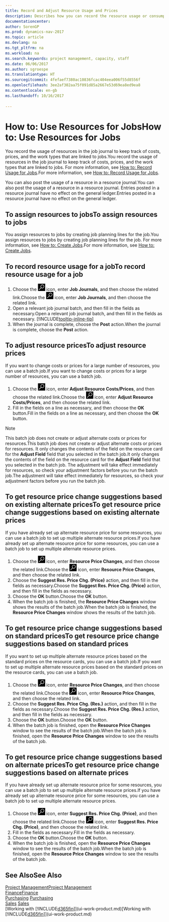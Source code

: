 ```yaml
---
title: Record and Adjust Resource Usage and Prices
description: Describes how you can record the resource usage or consumption associated with a job, to keep track and manage costs, prices, and work types.
documentationcenter: 
author: SorenGP
ms.prod: dynamics-nav-2017
ms.topic: article
ms.devlang: na
ms.tgt_pltfrm: na
ms.workload: na
ms.search.keywords: project management, capacity, staff
ms.date: 06/06/2017
ms.author: sgroespe
ms.translationtype: HT
ms.sourcegitcommit: 4fefaef7380ac10836fcac404eea006f55d8556f
ms.openlocfilehash: 3ee2af302aa75f091d85a2667e53d69ea8ed9ea8
ms.contentlocale: en-gb
ms.lasthandoff: 10/16/2017

---
```

# <a name="how-to-use-resources-for-jobs"></a><span data-ttu-id="72360-103">How to: Use Resources for Jobs</span><span class="sxs-lookup"><span data-stu-id="72360-103">How to: Use Resources for Jobs</span></span>
<span data-ttu-id="72360-104">You record the usage of resources in the job journal to keep track of costs, prices, and the work types that are linked to jobs.</span><span class="sxs-lookup"><span data-stu-id="72360-104">You record the usage of resources in the job journal to keep track of costs, prices, and the work types that are linked to jobs.</span></span> <span data-ttu-id="72360-105">For more information, see [How to: Record Usage for Jobs](projects-how-record-job-usage.md).</span><span class="sxs-lookup"><span data-stu-id="72360-105">For more information, see [How to: Record Usage for Jobs](projects-how-record-job-usage.md).</span></span>

<span data-ttu-id="72360-106">You can also post the usage of a resource in a resource journal.</span><span class="sxs-lookup"><span data-stu-id="72360-106">You can also post the usage of a resource in a resource journal.</span></span> <span data-ttu-id="72360-107">Entries posted in a resource journal have no effect on the general ledger.</span><span class="sxs-lookup"><span data-stu-id="72360-107">Entries posted in a resource journal have no effect on the general ledger.</span></span>

## <a name="to-assign-resources-to-jobs"></a><span data-ttu-id="72360-108">To assign resources to jobs</span><span class="sxs-lookup"><span data-stu-id="72360-108">To assign resources to jobs</span></span>
<span data-ttu-id="72360-109">You assign resources to jobs by creating job planning lines for the job.</span><span class="sxs-lookup"><span data-stu-id="72360-109">You assign resources to jobs by creating job planning lines for the job.</span></span> <span data-ttu-id="72360-110">For more information, see [How to: Create Jobs](projects-how-create-jobs.md).</span><span class="sxs-lookup"><span data-stu-id="72360-110">For more information, see [How to: Create Jobs](projects-how-create-jobs.md).</span></span>

## <a name="to-record-resource-usage-for-a-job"></a><span data-ttu-id="72360-111">To record resource usage for a job</span><span class="sxs-lookup"><span data-stu-id="72360-111">To record resource usage for a job</span></span>
1. <span data-ttu-id="72360-112">Choose the ![Search for Page or Report](media/ui-search/search_small.png "Search for Page or Report icon") icon, enter **Job Journals**, and then choose the related link.</span><span class="sxs-lookup"><span data-stu-id="72360-112">Choose the ![Search for Page or Report](media/ui-search/search_small.png "Search for Page or Report icon") icon, enter **Job Journals**, and then choose the related link.</span></span>
2. <span data-ttu-id="72360-113">Open a relevant job journal batch, and then fill in the fields as necessary.</span><span class="sxs-lookup"><span data-stu-id="72360-113">Open a relevant job journal batch, and then fill in the fields as necessary.</span></span> [!INCLUDE[tooltip-inline-tip](includes/tooltip-inline-tip_md.md)]
3. <span data-ttu-id="72360-114">When the journal is complete, choose the **Post** action.</span><span class="sxs-lookup"><span data-stu-id="72360-114">When the journal is complete, choose the **Post** action.</span></span>

## <a name="to-adjust-resource-prices"></a><span data-ttu-id="72360-115">To adjust resource prices</span><span class="sxs-lookup"><span data-stu-id="72360-115">To adjust resource prices</span></span>
<span data-ttu-id="72360-116">If you want to change costs or prices for a large number of resources, you can use a batch job.</span><span class="sxs-lookup"><span data-stu-id="72360-116">If you want to change costs or prices for a large number of resources, you can use a batch job.</span></span>  

1. <span data-ttu-id="72360-117">Choose the ![Search for Page or Report](media/ui-search/search_small.png "Search for Page or Report icon") icon, enter **Adjust Resource Costs/Prices**, and then choose the related link.</span><span class="sxs-lookup"><span data-stu-id="72360-117">Choose the ![Search for Page or Report](media/ui-search/search_small.png "Search for Page or Report icon") icon, enter **Adjust Resource Costs/Prices**, and then choose the related link.</span></span>
2. <span data-ttu-id="72360-118">Fill in the fields on a line as necessary, and then choose the **OK** button.</span><span class="sxs-lookup"><span data-stu-id="72360-118">Fill in the fields on a line as necessary, and then choose the **OK** button.</span></span>

> [!NOTE]  
>   <span data-ttu-id="72360-119">This batch job does not create or adjust alternate costs or prices for resources.</span><span class="sxs-lookup"><span data-stu-id="72360-119">This batch job does not create or adjust alternate costs or prices for resources.</span></span> <span data-ttu-id="72360-120">It only changes the contents of the field on the resource card for the **Adjust Field** field that you selected in the batch job.</span><span class="sxs-lookup"><span data-stu-id="72360-120">It only changes the contents of the field on the resource card for the **Adjust Field** field that you selected in the batch job.</span></span> <span data-ttu-id="72360-121">The adjustment will take effect immediately for resources, so check your adjustment factors before you run the batch job.</span><span class="sxs-lookup"><span data-stu-id="72360-121">The adjustment will take effect immediately for resources, so check your adjustment factors before you run the batch job.</span></span>

## <a name="to-get-resource-price-change-suggestions-based-on-existing-alternate-prices"></a><span data-ttu-id="72360-122">To get resource price change suggestions based on existing alternate prices</span><span class="sxs-lookup"><span data-stu-id="72360-122">To get resource price change suggestions based on existing alternate prices</span></span>
<span data-ttu-id="72360-123">If you have already set up alternate resource price for some resources, you can use a batch job to set up multiple alternate resource prices.</span><span class="sxs-lookup"><span data-stu-id="72360-123">If you have already set up alternate resource price for some resources, you can use a batch job to set up multiple alternate resource prices.</span></span>

1. <span data-ttu-id="72360-124">Choose the ![Search for Page or Report](media/ui-search/search_small.png "Search for Page or Report icon") icon, enter **Resource Price Changes**, and then choose the related link.</span><span class="sxs-lookup"><span data-stu-id="72360-124">Choose the ![Search for Page or Report](media/ui-search/search_small.png "Search for Page or Report icon") icon, enter **Resource Price Changes**, and then choose the related link.</span></span>
2. <span data-ttu-id="72360-125">Choose the **Suggest Res. Price Chg. (Price)** action, and then fill in the fields as necessary.</span><span class="sxs-lookup"><span data-stu-id="72360-125">Choose the **Suggest Res. Price Chg. (Price)** action, and then fill in the fields as necessary.</span></span>
3. <span data-ttu-id="72360-126">Choose the **OK** button.</span><span class="sxs-lookup"><span data-stu-id="72360-126">Choose the **OK** button.</span></span>  
4. <span data-ttu-id="72360-127">When the batch job is finished, the **Resource Price Changes** window shows the results of the batch job.</span><span class="sxs-lookup"><span data-stu-id="72360-127">When the batch job is finished, the **Resource Price Changes** window shows the results of the batch job.</span></span>

## <a name="to-get-resource-price-change-suggestions-based-on-standard-prices"></a><span data-ttu-id="72360-128">To get resource price change suggestions based on standard prices</span><span class="sxs-lookup"><span data-stu-id="72360-128">To get resource price change suggestions based on standard prices</span></span>
<span data-ttu-id="72360-129">If you want to set up multiple alternate resource prices based on the standard prices on the resource cards, you can use a batch job.</span><span class="sxs-lookup"><span data-stu-id="72360-129">If you want to set up multiple alternate resource prices based on the standard prices on the resource cards, you can use a batch job.</span></span>  

1. <span data-ttu-id="72360-130">Choose the ![Search for Page or Report](media/ui-search/search_small.png "Search for Page or Report icon") icon, enter **Resource Price Changes**, and then choose the related link.</span><span class="sxs-lookup"><span data-stu-id="72360-130">Choose the ![Search for Page or Report](media/ui-search/search_small.png "Search for Page or Report icon") icon, enter **Resource Price Changes**, and then choose the related link.</span></span>
2. <span data-ttu-id="72360-131">Choose the **Suggest Res. Price Chg. (Res.)** action, and then fill in the fields as necessary.</span><span class="sxs-lookup"><span data-stu-id="72360-131">Choose the **Suggest Res. Price Chg. (Res.)** action, and then fill in the fields as necessary.</span></span>  
3. <span data-ttu-id="72360-132">Choose the **OK** button.</span><span class="sxs-lookup"><span data-stu-id="72360-132">Choose the **OK** button.</span></span>  
4. <span data-ttu-id="72360-133">When the batch job is finished, open the **Resource Price Changes** window to see the results of the batch job.</span><span class="sxs-lookup"><span data-stu-id="72360-133">When the batch job is finished, open the **Resource Price Changes** window to see the results of the batch job.</span></span>

## <a name="to-get-resource-price-change-suggestions-based-on-alternate-prices"></a><span data-ttu-id="72360-134">To get resource price change suggestions based on alternate prices</span><span class="sxs-lookup"><span data-stu-id="72360-134">To get resource price change suggestions based on alternate prices</span></span>
<span data-ttu-id="72360-135">If you have already set up alternate resource price for some resources, you can use a batch job to set up multiple alternate resource prices.</span><span class="sxs-lookup"><span data-stu-id="72360-135">If you have already set up alternate resource price for some resources, you can use a batch job to set up multiple alternate resource prices.</span></span>

1. <span data-ttu-id="72360-136">Choose the ![Search for Page or Report](media/ui-search/search_small.png "Search for Page or Report icon") icon, enter **Suggest Res. Price Chg. (Price)**, and then choose the related link.</span><span class="sxs-lookup"><span data-stu-id="72360-136">Choose the ![Search for Page or Report](media/ui-search/search_small.png "Search for Page or Report icon") icon, enter **Suggest Res. Price Chg. (Price)**, and then choose the related link.</span></span>  
2. <span data-ttu-id="72360-137">Fill in the fields as necessary.</span><span class="sxs-lookup"><span data-stu-id="72360-137">Fill in the fields as necessary.</span></span>
3. <span data-ttu-id="72360-138">Choose the **OK** button.</span><span class="sxs-lookup"><span data-stu-id="72360-138">Choose the **OK** button.</span></span>  
4. <span data-ttu-id="72360-139">When the batch job is finished, open the **Resource Price Changes** window to see the results of the batch job.</span><span class="sxs-lookup"><span data-stu-id="72360-139">When the batch job is finished, open the **Resource Price Changes** window to see the results of the batch job.</span></span>

## <a name="see-also"></a><span data-ttu-id="72360-140">See Also</span><span class="sxs-lookup"><span data-stu-id="72360-140">See Also</span></span>
[<span data-ttu-id="72360-141">Project Management</span><span class="sxs-lookup"><span data-stu-id="72360-141">Project Management</span></span>](projects-manage-projects.md)  
[<span data-ttu-id="72360-142">Finance</span><span class="sxs-lookup"><span data-stu-id="72360-142">Finance</span></span>](finance.md)  
<span data-ttu-id="72360-143">[Purchasing](purchasing-manage-purchasing.md)       </span><span class="sxs-lookup"><span data-stu-id="72360-143">[Purchasing](purchasing-manage-purchasing.md)       </span></span>  
<span data-ttu-id="72360-144">[Sales](sales-manage-sales.md)   </span><span class="sxs-lookup"><span data-stu-id="72360-144">[Sales](sales-manage-sales.md)   </span></span>  
<span data-ttu-id="72360-145">[Working with [!INCLUDE[d365fin](includes/d365fin_md.md)]](ui-work-product.md)</span><span class="sxs-lookup"><span data-stu-id="72360-145">[Working with [!INCLUDE[d365fin](includes/d365fin_md.md)]](ui-work-product.md)</span></span>  

